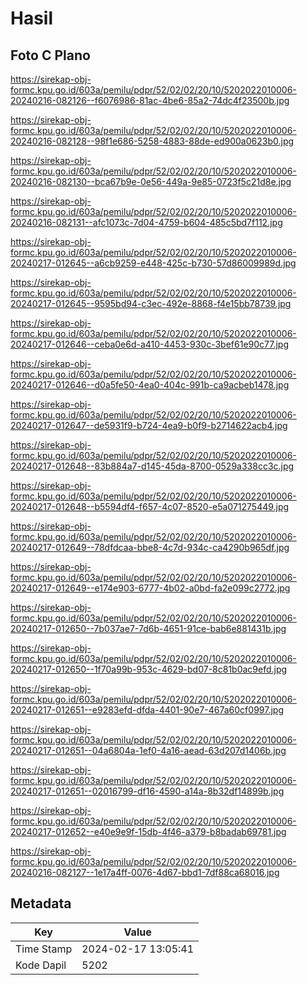 # Hasil

## Foto C Plano

https://sirekap-obj-formc.kpu.go.id/603a/pemilu/pdpr/52/02/02/20/10/5202022010006-20240216-082126--f6076986-81ac-4be6-85a2-74dc4f23500b.jpg

https://sirekap-obj-formc.kpu.go.id/603a/pemilu/pdpr/52/02/02/20/10/5202022010006-20240216-082128--98f1e686-5258-4883-88de-ed900a0623b0.jpg

https://sirekap-obj-formc.kpu.go.id/603a/pemilu/pdpr/52/02/02/20/10/5202022010006-20240216-082130--bca67b9e-0e56-449a-9e85-0723f5c21d8e.jpg

https://sirekap-obj-formc.kpu.go.id/603a/pemilu/pdpr/52/02/02/20/10/5202022010006-20240216-082131--afc1073c-7d04-4759-b604-485c5bd7f112.jpg

https://sirekap-obj-formc.kpu.go.id/603a/pemilu/pdpr/52/02/02/20/10/5202022010006-20240217-012645--a6cb9259-e448-425c-b730-57d86009989d.jpg

https://sirekap-obj-formc.kpu.go.id/603a/pemilu/pdpr/52/02/02/20/10/5202022010006-20240217-012645--9595bd94-c3ec-492e-8868-f4e15bb78739.jpg

https://sirekap-obj-formc.kpu.go.id/603a/pemilu/pdpr/52/02/02/20/10/5202022010006-20240217-012646--ceba0e6d-a410-4453-930c-3bef61e90c77.jpg

https://sirekap-obj-formc.kpu.go.id/603a/pemilu/pdpr/52/02/02/20/10/5202022010006-20240217-012646--d0a5fe50-4ea0-404c-991b-ca9acbeb1478.jpg

https://sirekap-obj-formc.kpu.go.id/603a/pemilu/pdpr/52/02/02/20/10/5202022010006-20240217-012647--de5931f9-b724-4ea9-b0f9-b2714622acb4.jpg

https://sirekap-obj-formc.kpu.go.id/603a/pemilu/pdpr/52/02/02/20/10/5202022010006-20240217-012648--83b884a7-d145-45da-8700-0529a338cc3c.jpg

https://sirekap-obj-formc.kpu.go.id/603a/pemilu/pdpr/52/02/02/20/10/5202022010006-20240217-012648--b5594df4-f657-4c07-8520-e5a071275449.jpg

https://sirekap-obj-formc.kpu.go.id/603a/pemilu/pdpr/52/02/02/20/10/5202022010006-20240217-012649--78dfdcaa-bbe8-4c7d-934c-ca4290b965df.jpg

https://sirekap-obj-formc.kpu.go.id/603a/pemilu/pdpr/52/02/02/20/10/5202022010006-20240217-012649--e174e903-6777-4b02-a0bd-fa2e099c2772.jpg

https://sirekap-obj-formc.kpu.go.id/603a/pemilu/pdpr/52/02/02/20/10/5202022010006-20240217-012650--7b037ae7-7d6b-4651-91ce-bab6e881431b.jpg

https://sirekap-obj-formc.kpu.go.id/603a/pemilu/pdpr/52/02/02/20/10/5202022010006-20240217-012650--1f70a99b-953c-4629-bd07-8c81b0ac9efd.jpg

https://sirekap-obj-formc.kpu.go.id/603a/pemilu/pdpr/52/02/02/20/10/5202022010006-20240217-012651--e9283efd-dfda-4401-90e7-467a60cf0997.jpg

https://sirekap-obj-formc.kpu.go.id/603a/pemilu/pdpr/52/02/02/20/10/5202022010006-20240217-012651--04a6804a-1ef0-4a16-aead-63d207d1406b.jpg

https://sirekap-obj-formc.kpu.go.id/603a/pemilu/pdpr/52/02/02/20/10/5202022010006-20240217-012651--02016799-df16-4590-a14a-8b32df14899b.jpg

https://sirekap-obj-formc.kpu.go.id/603a/pemilu/pdpr/52/02/02/20/10/5202022010006-20240217-012652--e40e9e9f-15db-4f46-a379-b8badab69781.jpg

https://sirekap-obj-formc.kpu.go.id/603a/pemilu/pdpr/52/02/02/20/10/5202022010006-20240216-082127--1e17a4ff-0076-4d67-bbd1-7df88ca68016.jpg


## Metadata

| Key        | Value               |
| ---------- | ------------------- |
| Time Stamp | 2024-02-17 13:05:41 |
| Kode Dapil | 5202                |



